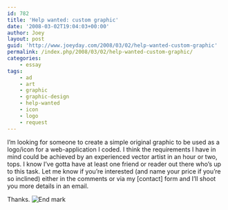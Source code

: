 ```yaml
---
id: 782
title: 'Help wanted: custom graphic'
date: '2008-03-02T19:04:03+00:00'
author: Joey
layout: post
guid: 'http://www.joeyday.com/2008/03/02/help-wanted-custom-graphic'
permalink: /index.php/2008/03/02/help-wanted-custom-graphic/
categories:
    - essay
tags:
    - ad
    - art
    - graphic
    - graphic-design
    - help-wanted
    - icon
    - logo
    - request
---
```


I’m looking for someone to create a simple original graphic to be used as a logo/icon for a web-application I coded. I think the requirements I have in mind could be achieved by an experienced vector artist in an hour or two, tops. I know I’ve gotta have at least one friend or reader out there who’s up to this task. Let me know if you’re interested (and name your price if you’re so inclined) either in the comments or via my \[contact\] form and I’ll shoot you more details in an email.

Thanks. ![End mark](http://joeyday.com/wp-content/uploads/2009/08/endmark.png "End mark")